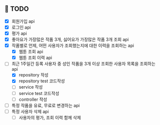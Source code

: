 ## 👷 TODO 
- [x] 회원가입 api
- [x] 로그인 api
- [x] 평가 api 
- [x] 좋아요가 가장많은 작품 3개, 싫어요가 가장많은 작품 3개 조회 api
- [x] 작품별로 언제, 어떤 사용자가 조회했는지에 대한 이력을 조회하는 api
  - [x] 웹툰 조회 api
  - [x] 웹툰 조회 이력 api
- [ ] 최근 1주일간 등록 사용자 중 성인 작품을 3개 이상 조회한 사용자 목록을 조회하는 api
  - [x] repository  작성
  - [x] repository test 코드작성
  - [ ] service 작성
  - [ ] service test 코드작성
  - [ ] controller 작성
- [ ] 특정 작품을 유료, 무료로 변경하는 api
- [ ] 특정 사용자 삭제 api
  - [ ] 사용자의 평가, 조회 이력 함께 삭제